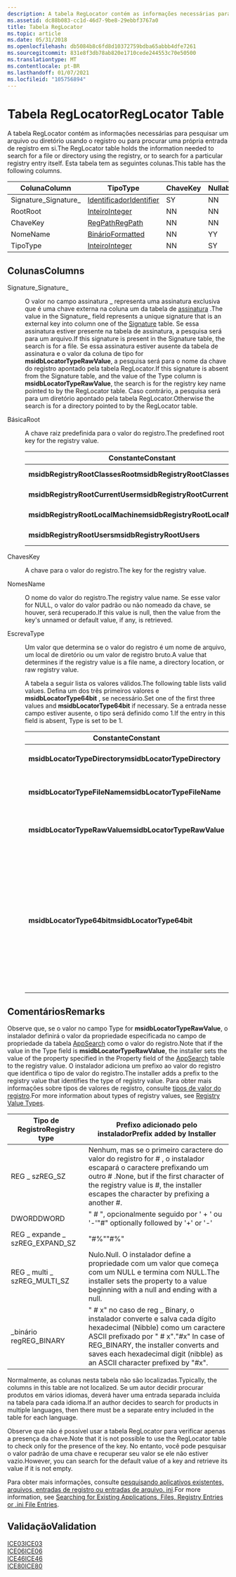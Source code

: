 ```yaml
---
description: A tabela RegLocator contém as informações necessárias para pesquisar um arquivo ou diretório usando o registro ou para procurar uma própria entrada de registro em si. Esta tabela tem as seguintes colunas.
ms.assetid: dc88b083-cc1d-46d7-9be8-29ebbf3767a0
title: Tabela RegLocator
ms.topic: article
ms.date: 05/31/2018
ms.openlocfilehash: db5084b8c6fd8d10372759bdba65abbb4dfe7261
ms.sourcegitcommit: 831e8f3db78ab820e1710cede244553c70e50500
ms.translationtype: MT
ms.contentlocale: pt-BR
ms.lasthandoff: 01/07/2021
ms.locfileid: "105756894"
---
```

# <a name="reglocator-table"></a><span data-ttu-id="14cd6-104">Tabela RegLocator</span><span class="sxs-lookup"><span data-stu-id="14cd6-104">RegLocator Table</span></span>

<span data-ttu-id="14cd6-105">A tabela RegLocator contém as informações necessárias para pesquisar um arquivo ou diretório usando o registro ou para procurar uma própria entrada de registro em si.</span><span class="sxs-lookup"><span data-stu-id="14cd6-105">The RegLocator table holds the information needed to search for a file or directory using the registry, or to search for a particular registry entry itself.</span></span> <span data-ttu-id="14cd6-106">Esta tabela tem as seguintes colunas.</span><span class="sxs-lookup"><span data-stu-id="14cd6-106">This table has the following columns.</span></span>



| <span data-ttu-id="14cd6-107">Coluna</span><span class="sxs-lookup"><span data-stu-id="14cd6-107">Column</span></span>      | <span data-ttu-id="14cd6-108">Tipo</span><span class="sxs-lookup"><span data-stu-id="14cd6-108">Type</span></span>                         | <span data-ttu-id="14cd6-109">Chave</span><span class="sxs-lookup"><span data-stu-id="14cd6-109">Key</span></span> | <span data-ttu-id="14cd6-110">Nullable</span><span class="sxs-lookup"><span data-stu-id="14cd6-110">Nullable</span></span> |
|-------------|------------------------------|-----|----------|
| <span data-ttu-id="14cd6-111">Signature\_</span><span class="sxs-lookup"><span data-stu-id="14cd6-111">Signature\_</span></span> | [<span data-ttu-id="14cd6-112">Identificador</span><span class="sxs-lookup"><span data-stu-id="14cd6-112">Identifier</span></span>](identifier.md) | <span data-ttu-id="14cd6-113">S</span><span class="sxs-lookup"><span data-stu-id="14cd6-113">Y</span></span>   | <span data-ttu-id="14cd6-114">N</span><span class="sxs-lookup"><span data-stu-id="14cd6-114">N</span></span>        |
| <span data-ttu-id="14cd6-115">Root</span><span class="sxs-lookup"><span data-stu-id="14cd6-115">Root</span></span>        | [<span data-ttu-id="14cd6-116">Inteiro</span><span class="sxs-lookup"><span data-stu-id="14cd6-116">Integer</span></span>](integer.md)       | <span data-ttu-id="14cd6-117">N</span><span class="sxs-lookup"><span data-stu-id="14cd6-117">N</span></span>   | <span data-ttu-id="14cd6-118">N</span><span class="sxs-lookup"><span data-stu-id="14cd6-118">N</span></span>        |
| <span data-ttu-id="14cd6-119">Chave</span><span class="sxs-lookup"><span data-stu-id="14cd6-119">Key</span></span>         | [<span data-ttu-id="14cd6-120">RegPath</span><span class="sxs-lookup"><span data-stu-id="14cd6-120">RegPath</span></span>](regpath.md)       | <span data-ttu-id="14cd6-121">N</span><span class="sxs-lookup"><span data-stu-id="14cd6-121">N</span></span>   | <span data-ttu-id="14cd6-122">N</span><span class="sxs-lookup"><span data-stu-id="14cd6-122">N</span></span>        |
| <span data-ttu-id="14cd6-123">Nome</span><span class="sxs-lookup"><span data-stu-id="14cd6-123">Name</span></span>        | [<span data-ttu-id="14cd6-124">Binário</span><span class="sxs-lookup"><span data-stu-id="14cd6-124">Formatted</span></span>](formatted.md)   | <span data-ttu-id="14cd6-125">N</span><span class="sxs-lookup"><span data-stu-id="14cd6-125">N</span></span>   | <span data-ttu-id="14cd6-126">Y</span><span class="sxs-lookup"><span data-stu-id="14cd6-126">Y</span></span>        |
| <span data-ttu-id="14cd6-127">Tipo</span><span class="sxs-lookup"><span data-stu-id="14cd6-127">Type</span></span>        | [<span data-ttu-id="14cd6-128">Inteiro</span><span class="sxs-lookup"><span data-stu-id="14cd6-128">Integer</span></span>](integer.md)       | <span data-ttu-id="14cd6-129">N</span><span class="sxs-lookup"><span data-stu-id="14cd6-129">N</span></span>   | <span data-ttu-id="14cd6-130">S</span><span class="sxs-lookup"><span data-stu-id="14cd6-130">Y</span></span>        |



 

## <a name="columns"></a><span data-ttu-id="14cd6-131">Colunas</span><span class="sxs-lookup"><span data-stu-id="14cd6-131">Columns</span></span>

<dl> <dt>

<span data-ttu-id="14cd6-132"><span id="Signature_"></span><span id="signature_"></span><span id="SIGNATURE_"></span>Signature\_</span><span class="sxs-lookup"><span data-stu-id="14cd6-132"><span id="Signature_"></span><span id="signature_"></span><span id="SIGNATURE_"></span>Signature\_</span></span>
</dt> <dd>

<span data-ttu-id="14cd6-133">O valor no campo assinatura \_ representa uma assinatura exclusiva que é uma chave externa na coluna um da tabela de [assinatura](signature-table.md) .</span><span class="sxs-lookup"><span data-stu-id="14cd6-133">The value in the Signature\_ field represents a unique signature that is an external key into column one of the [Signature](signature-table.md) table.</span></span> <span data-ttu-id="14cd6-134">Se essa assinatura estiver presente na tabela de assinatura, a pesquisa será para um arquivo.</span><span class="sxs-lookup"><span data-stu-id="14cd6-134">If this signature is present in the Signature table, the search is for a file.</span></span> <span data-ttu-id="14cd6-135">Se essa assinatura estiver ausente da tabela de assinatura e o valor da coluna de tipo for **msidbLocatorTypeRawValue**, a pesquisa será para o nome da chave do registro apontado pela tabela RegLocator.</span><span class="sxs-lookup"><span data-stu-id="14cd6-135">If this signature is absent from the Signature table, and the value of the Type column is **msidbLocatorTypeRawValue**, the search is for the registry key name pointed to by the RegLocator table.</span></span> <span data-ttu-id="14cd6-136">Caso contrário, a pesquisa será para um diretório apontado pela tabela RegLocator.</span><span class="sxs-lookup"><span data-stu-id="14cd6-136">Otherwise the search is for a directory pointed to by the RegLocator table.</span></span>

</dd> <dt>

<span data-ttu-id="14cd6-137"><span id="Root"></span><span id="root"></span><span id="ROOT"></span>Básica</span><span class="sxs-lookup"><span data-stu-id="14cd6-137"><span id="Root"></span><span id="root"></span><span id="ROOT"></span>Root</span></span>
</dt> <dd>

<span data-ttu-id="14cd6-138">A chave raiz predefinida para o valor do registro.</span><span class="sxs-lookup"><span data-stu-id="14cd6-138">The predefined root key for the registry value.</span></span>



| <span data-ttu-id="14cd6-139">Constante</span><span class="sxs-lookup"><span data-stu-id="14cd6-139">Constant</span></span>                          | <span data-ttu-id="14cd6-140">Hexadecimal</span><span class="sxs-lookup"><span data-stu-id="14cd6-140">Hexadecimal</span></span> | <span data-ttu-id="14cd6-141">Decimal</span><span class="sxs-lookup"><span data-stu-id="14cd6-141">Decimal</span></span> | <span data-ttu-id="14cd6-142">Chave raiz</span><span class="sxs-lookup"><span data-stu-id="14cd6-142">Root key</span></span>             |
|-----------------------------------|-------------|---------|----------------------|
| <span data-ttu-id="14cd6-143">**msidbRegistryRootClassesRoot**</span><span class="sxs-lookup"><span data-stu-id="14cd6-143">**msidbRegistryRootClassesRoot**</span></span>  | <span data-ttu-id="14cd6-144">0x000</span><span class="sxs-lookup"><span data-stu-id="14cd6-144">0x000</span></span>       | <span data-ttu-id="14cd6-145">0</span><span class="sxs-lookup"><span data-stu-id="14cd6-145">0</span></span>       | <span data-ttu-id="14cd6-146">\_raiz de classes hKey \_</span><span class="sxs-lookup"><span data-stu-id="14cd6-146">HKEY\_CLASSES\_ROOT</span></span>  |
| <span data-ttu-id="14cd6-147">**msidbRegistryRootCurrentUser**</span><span class="sxs-lookup"><span data-stu-id="14cd6-147">**msidbRegistryRootCurrentUser**</span></span>  | <span data-ttu-id="14cd6-148">0x001</span><span class="sxs-lookup"><span data-stu-id="14cd6-148">0x001</span></span>       | <span data-ttu-id="14cd6-149">1</span><span class="sxs-lookup"><span data-stu-id="14cd6-149">1</span></span>       | <span data-ttu-id="14cd6-150">HKEY \_ Current \_ User</span><span class="sxs-lookup"><span data-stu-id="14cd6-150">HKEY\_CURRENT\_USER</span></span>  |
| <span data-ttu-id="14cd6-151">**msidbRegistryRootLocalMachine**</span><span class="sxs-lookup"><span data-stu-id="14cd6-151">**msidbRegistryRootLocalMachine**</span></span> | <span data-ttu-id="14cd6-152">0x002</span><span class="sxs-lookup"><span data-stu-id="14cd6-152">0x002</span></span>       | <span data-ttu-id="14cd6-153">2</span><span class="sxs-lookup"><span data-stu-id="14cd6-153">2</span></span>       | <span data-ttu-id="14cd6-154">\_máquina local \_ HKEY</span><span class="sxs-lookup"><span data-stu-id="14cd6-154">HKEY\_LOCAL\_MACHINE</span></span> |
| <span data-ttu-id="14cd6-155">**msidbRegistryRootUsers**</span><span class="sxs-lookup"><span data-stu-id="14cd6-155">**msidbRegistryRootUsers**</span></span>        | <span data-ttu-id="14cd6-156">0x003</span><span class="sxs-lookup"><span data-stu-id="14cd6-156">0x003</span></span>       | <span data-ttu-id="14cd6-157">3</span><span class="sxs-lookup"><span data-stu-id="14cd6-157">3</span></span>       | <span data-ttu-id="14cd6-158">usuários de HKEY \_</span><span class="sxs-lookup"><span data-stu-id="14cd6-158">HKEY\_USERS</span></span>          |



 

</dd> <dt>

<span data-ttu-id="14cd6-159"><span id="Key"></span><span id="key"></span><span id="KEY"></span>Chaves</span><span class="sxs-lookup"><span data-stu-id="14cd6-159"><span id="Key"></span><span id="key"></span><span id="KEY"></span>Key</span></span>
</dt> <dd>

<span data-ttu-id="14cd6-160">A chave para o valor do registro.</span><span class="sxs-lookup"><span data-stu-id="14cd6-160">The key for the registry value.</span></span>

</dd> <dt>

<span data-ttu-id="14cd6-161"><span id="Name"></span><span id="name"></span><span id="NAME"></span>Nomes</span><span class="sxs-lookup"><span data-stu-id="14cd6-161"><span id="Name"></span><span id="name"></span><span id="NAME"></span>Name</span></span>
</dt> <dd>

<span data-ttu-id="14cd6-162">O nome do valor do registro.</span><span class="sxs-lookup"><span data-stu-id="14cd6-162">The registry value name.</span></span> <span data-ttu-id="14cd6-163">Se esse valor for NULL, o valor do valor padrão ou não nomeado da chave, se houver, será recuperado.</span><span class="sxs-lookup"><span data-stu-id="14cd6-163">If this value is null, then the value from the key's unnamed or default value, if any, is retrieved.</span></span>

</dd> <dt>

<span data-ttu-id="14cd6-164"><span id="Type"></span><span id="type"></span><span id="TYPE"></span>Escreva</span><span class="sxs-lookup"><span data-stu-id="14cd6-164"><span id="Type"></span><span id="type"></span><span id="TYPE"></span>Type</span></span>
</dt> <dd>

<span data-ttu-id="14cd6-165">Um valor que determina se o valor do registro é um nome de arquivo, um local de diretório ou um valor de registro bruto.</span><span class="sxs-lookup"><span data-stu-id="14cd6-165">A value that determines if the registry value is a file name, a directory location, or raw registry value.</span></span>

<span data-ttu-id="14cd6-166">A tabela a seguir lista os valores válidos.</span><span class="sxs-lookup"><span data-stu-id="14cd6-166">The following table lists valid values.</span></span> <span data-ttu-id="14cd6-167">Defina um dos três primeiros valores e **msidbLocatorType64bit** , se necessário.</span><span class="sxs-lookup"><span data-stu-id="14cd6-167">Set one of the first three values and **msidbLocatorType64bit** if necessary.</span></span> <span data-ttu-id="14cd6-168">Se a entrada nesse campo estiver ausente, o tipo será definido como 1.</span><span class="sxs-lookup"><span data-stu-id="14cd6-168">If the entry in this field is absent, Type is set to be 1.</span></span>



| <span data-ttu-id="14cd6-169">Constante</span><span class="sxs-lookup"><span data-stu-id="14cd6-169">Constant</span></span>                      | <span data-ttu-id="14cd6-170">Hexadecimal</span><span class="sxs-lookup"><span data-stu-id="14cd6-170">Hexadecimal</span></span> | <span data-ttu-id="14cd6-171">Decimal</span><span class="sxs-lookup"><span data-stu-id="14cd6-171">Decimal</span></span> | <span data-ttu-id="14cd6-172">Descrição</span><span class="sxs-lookup"><span data-stu-id="14cd6-172">Description</span></span>                                                                                                                                                        |
|-------------------------------|-------------|---------|--------------------------------------------------------------------------------------------------------------------------------------------------------------------|
| <span data-ttu-id="14cd6-173">**msidbLocatorTypeDirectory**</span><span class="sxs-lookup"><span data-stu-id="14cd6-173">**msidbLocatorTypeDirectory**</span></span> | <span data-ttu-id="14cd6-174">0x000</span><span class="sxs-lookup"><span data-stu-id="14cd6-174">0x000</span></span>       | <span data-ttu-id="14cd6-175">0</span><span class="sxs-lookup"><span data-stu-id="14cd6-175">0</span></span>       | <span data-ttu-id="14cd6-176">O caminho da chave é um diretório.</span><span class="sxs-lookup"><span data-stu-id="14cd6-176">Key path is a directory.</span></span>                                                                                                                                           |
| <span data-ttu-id="14cd6-177">**msidbLocatorTypeFileName**</span><span class="sxs-lookup"><span data-stu-id="14cd6-177">**msidbLocatorTypeFileName**</span></span>  | <span data-ttu-id="14cd6-178">0x001</span><span class="sxs-lookup"><span data-stu-id="14cd6-178">0x001</span></span>       | <span data-ttu-id="14cd6-179">1</span><span class="sxs-lookup"><span data-stu-id="14cd6-179">1</span></span>       | <span data-ttu-id="14cd6-180">O caminho da chave é um nome de arquivo.</span><span class="sxs-lookup"><span data-stu-id="14cd6-180">Key path is a file name.</span></span>                                                                                                                                           |
| <span data-ttu-id="14cd6-181">**msidbLocatorTypeRawValue**</span><span class="sxs-lookup"><span data-stu-id="14cd6-181">**msidbLocatorTypeRawValue**</span></span>  | <span data-ttu-id="14cd6-182">0x002</span><span class="sxs-lookup"><span data-stu-id="14cd6-182">0x002</span></span>       | <span data-ttu-id="14cd6-183">2</span><span class="sxs-lookup"><span data-stu-id="14cd6-183">2</span></span>       | <span data-ttu-id="14cd6-184">O caminho da chave é um valor do registro.</span><span class="sxs-lookup"><span data-stu-id="14cd6-184">Key path is a registry value.</span></span>                                                                                                                                      |
| <span data-ttu-id="14cd6-185">**msidbLocatorType64bit**</span><span class="sxs-lookup"><span data-stu-id="14cd6-185">**msidbLocatorType64bit**</span></span>     | <span data-ttu-id="14cd6-186">0x010</span><span class="sxs-lookup"><span data-stu-id="14cd6-186">0x010</span></span>       | <span data-ttu-id="14cd6-187">16</span><span class="sxs-lookup"><span data-stu-id="14cd6-187">16</span></span>      | <span data-ttu-id="14cd6-188">Defina este bit para que o instalador pesquise a parte de 64 bits do registro.</span><span class="sxs-lookup"><span data-stu-id="14cd6-188">Set this bit to have the installer search the 64-bit portion of the registry.</span></span> <span data-ttu-id="14cd6-189">Não defina esse bit para que o instalador pesquise a parte de 32 bits do registro.</span><span class="sxs-lookup"><span data-stu-id="14cd6-189">Do not set this bit to have the installer search the 32-bit portion of the registry.</span></span> |



 

</dd> </dl>

## <a name="remarks"></a><span data-ttu-id="14cd6-190">Comentários</span><span class="sxs-lookup"><span data-stu-id="14cd6-190">Remarks</span></span>

<span data-ttu-id="14cd6-191">Observe que, se o valor no campo Type for **msidbLocatorTypeRawValue**, o instalador definirá o valor da propriedade especificada no campo de propriedade da tabela [AppSearch](appsearch-table.md) como o valor do registro.</span><span class="sxs-lookup"><span data-stu-id="14cd6-191">Note that if the value in the Type field is **msidbLocatorTypeRawValue**, the installer sets the value of the property specified in the Property field of the [AppSearch](appsearch-table.md) table to the registry value.</span></span> <span data-ttu-id="14cd6-192">O instalador adiciona um prefixo ao valor do registro que identifica o tipo de valor do registro.</span><span class="sxs-lookup"><span data-stu-id="14cd6-192">The installer adds a prefix to the registry value that identifies the type of registry value.</span></span> <span data-ttu-id="14cd6-193">Para obter mais informações sobre tipos de valores de registro, consulte [tipos de valor do registro](../sysinfo/registry-value-types.md).</span><span class="sxs-lookup"><span data-stu-id="14cd6-193">For more information about types of registry values, see [Registry Value Types](../sysinfo/registry-value-types.md).</span></span>



| <span data-ttu-id="14cd6-194">Tipo de Registro</span><span class="sxs-lookup"><span data-stu-id="14cd6-194">Registry type</span></span>   | <span data-ttu-id="14cd6-195">Prefixo adicionado pelo instalador</span><span class="sxs-lookup"><span data-stu-id="14cd6-195">Prefix added by Installer</span></span>                                                                                                               |
|-----------------|-----------------------------------------------------------------------------------------------------------------------------------------|
| <span data-ttu-id="14cd6-196">REG \_ sz</span><span class="sxs-lookup"><span data-stu-id="14cd6-196">REG\_SZ</span></span>         | <span data-ttu-id="14cd6-197">Nenhum, mas se o primeiro caractere do valor do registro for \# , o instalador escapará o caractere prefixando um outro \# .</span><span class="sxs-lookup"><span data-stu-id="14cd6-197">None, but if the first character of the registry value is \#, the installer escapes the character by prefixing a another \#.</span></span>            |
| <span data-ttu-id="14cd6-198">DWORD</span><span class="sxs-lookup"><span data-stu-id="14cd6-198">DWORD</span></span>           | <span data-ttu-id="14cd6-199">" \# ", opcionalmente seguido por ' + ' ou '-'</span><span class="sxs-lookup"><span data-stu-id="14cd6-199">"\#" optionally followed by '+' or '-'</span></span>                                                                                                  |
| <span data-ttu-id="14cd6-200">REG \_ expande \_ sz</span><span class="sxs-lookup"><span data-stu-id="14cd6-200">REG\_EXPAND\_SZ</span></span> | <span data-ttu-id="14cd6-201">"\#%"</span><span class="sxs-lookup"><span data-stu-id="14cd6-201">"\#%"</span></span>                                                                                                                                   |
| <span data-ttu-id="14cd6-202">REG \_ multi \_ sz</span><span class="sxs-lookup"><span data-stu-id="14cd6-202">REG\_MULTI\_SZ</span></span>  | <span data-ttu-id="14cd6-203">Nulo.</span><span class="sxs-lookup"><span data-stu-id="14cd6-203">Null.</span></span> <span data-ttu-id="14cd6-204">O instalador define a propriedade com um valor que começa com um NULL e termina com NULL.</span><span class="sxs-lookup"><span data-stu-id="14cd6-204">The installer sets the property to a value beginning with a null and ending with a null.</span></span>                                          |
| <span data-ttu-id="14cd6-205">\_binário reg</span><span class="sxs-lookup"><span data-stu-id="14cd6-205">REG\_BINARY</span></span>     | <span data-ttu-id="14cd6-206">" \# x" no caso de reg \_ Binary, o instalador converte e salva cada dígito hexadecimal (Nibble) como um caractere ASCII prefixado por " \# x".</span><span class="sxs-lookup"><span data-stu-id="14cd6-206">"\#x" In case of REG\_BINARY, the installer converts and saves each hexadecimal digit (nibble) as an ASCII character prefixed by "\#x".</span></span> |



 

<span data-ttu-id="14cd6-207">Normalmente, as colunas nesta tabela não são localizadas.</span><span class="sxs-lookup"><span data-stu-id="14cd6-207">Typically, the columns in this table are not localized.</span></span> <span data-ttu-id="14cd6-208">Se um autor decidir procurar produtos em vários idiomas, deverá haver uma entrada separada incluída na tabela para cada idioma.</span><span class="sxs-lookup"><span data-stu-id="14cd6-208">If an author decides to search for products in multiple languages, then there must be a separate entry included in the table for each language.</span></span>

<span data-ttu-id="14cd6-209">Observe que não é possível usar a tabela RegLocator para verificar apenas a presença da chave.</span><span class="sxs-lookup"><span data-stu-id="14cd6-209">Note that it is not possible to use the RegLocator table to check only for the presence of the key.</span></span> <span data-ttu-id="14cd6-210">No entanto, você pode pesquisar o valor padrão de uma chave e recuperar seu valor se ele não estiver vazio.</span><span class="sxs-lookup"><span data-stu-id="14cd6-210">However, you can search for the default value of a key and retrieve its value if it is not empty.</span></span>

<span data-ttu-id="14cd6-211">Para obter mais informações, consulte [pesquisando aplicativos existentes, arquivos, entradas de registro ou entradas de arquivo. ini](searching-for-existing-applications-files-registry-entries-or--ini-file-entries.md).</span><span class="sxs-lookup"><span data-stu-id="14cd6-211">For more information, see [Searching for Existing Applications, Files, Registry Entries or .ini File Entries](searching-for-existing-applications-files-registry-entries-or--ini-file-entries.md).</span></span>

## <a name="validation"></a><span data-ttu-id="14cd6-212">Validação</span><span class="sxs-lookup"><span data-stu-id="14cd6-212">Validation</span></span>

<dl>

[<span data-ttu-id="14cd6-213">ICE03</span><span class="sxs-lookup"><span data-stu-id="14cd6-213">ICE03</span></span>](ice03.md)  
[<span data-ttu-id="14cd6-214">ICE06</span><span class="sxs-lookup"><span data-stu-id="14cd6-214">ICE06</span></span>](ice06.md)  
[<span data-ttu-id="14cd6-215">ICE46</span><span class="sxs-lookup"><span data-stu-id="14cd6-215">ICE46</span></span>](ice46.md)  
[<span data-ttu-id="14cd6-216">ICE80</span><span class="sxs-lookup"><span data-stu-id="14cd6-216">ICE80</span></span>](ice80.md)  
</dl>

 

 
